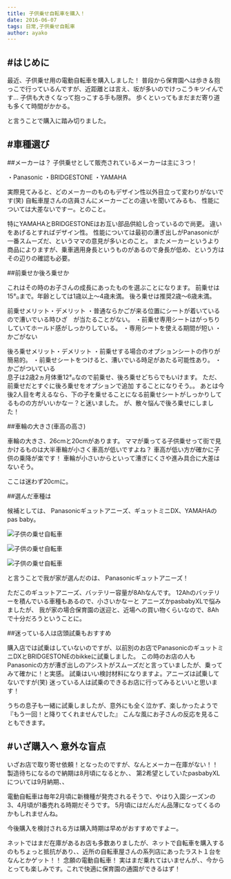 ```yaml
---
title: 子供乗せ自転車を購入！
date: 2016-06-07
tags: 日常,子供乗せ自転車
author: ayako
---
```


#はじめに
---

最近、子供乗せ用の電動自転車を購入しました！
普段から保育園へは歩き＆抱っこで行っているんですが、近距離とは言え、坂が多いのでけっこうキツイんです…
子供も大きくなって抱っこする手も限界。
歩くといってもまだまだ寄り道も多くて時間がかかる。

と言うことで購入に踏み切りました。
<br>

#車種選び
---

##メーカーは？
子供乗せとして販売されているメーカーは主に３つ！

 ・Panasonic
 ・BRIDGESTONE
 ・YAMAHA

実際見てみると、どのメーカーのものもデザイン性以外目立って変わりがないです(笑)
自転車屋さんの店員さんにメーカーごとの違いを聞いてみるも、
性能については大差ないですー。とのこと。

特にYAMAHAとBRIDGESTONEはお互い部品供給し合っているので尚更。
違いをあげるとすればデザイン性。
性能については最初の漕ぎ出しがPanasonicが一番スムーズだ、というママの意見が多いとのこと。
またメーカーというより商品によりますが、乗車適用身長というものがあるので身長が低め、という方はその辺りの確認も必要。
<br>

##前乗せか後ろ乗せか

これはその時のお子さんの成長にあったものを選ぶことになります。
前乗せは15㌔まで。年齢としては1歳以上〜4歳未満。
後ろ乗せは推奨2歳〜6歳未満。

前乗せメリット・デメリット
・普通ならかごが来る位置にシートが着いているので漕いでいる時ひざ　が当たることがない。
・前乗せ専用シートはがっちりしていてホールド感がしっかりしている。
・専用シートを使える期間が短い
・かごがない

後ろ乗せメリット・デメリット
・前乗せする場合のオプションシートの作りが簡易的。
・前乗せシートをつけると、漕いでいる時足があたる可能性あり。
・かごがついている
<br>
息子は2歳2ヵ月体重12㌔なので前乗せ、後ろ乗せどちらでもいけます。
ただ、前乗せだとすぐに後ろ乗せをオプションで追加
することになりそう。。
あとは今後2人目を考えるなら、下の子を乗せることになる前乗せシートがしっかりしてるものの方がいいかなー？と迷いました。
が、散々悩んで後ろ乗せにしました！
<br>

##車輪の大きさ(車高の高さ)

車輪の大きさ、26cmと20cmがあります。
ママが乗ってる子供乗せって街で見かけるものは大半車輪が小さく車高が低いですよね？
車高が低い方が確かに子供の乗降が楽です！
車輪が小さいからといって漕ぎにくさや進み具合に大差はないそう。

ここは迷わず20cmに。
<br>

##選んだ車種は

候補としては、
Panasonicギュットアニーズ、ギュットミニDX、YAMAHAのpas baby。

![子供の乗せ自転車](./2016/0607_bicycle/anyys.png)

![子供の乗せ自転車](./2016/0607_bicycle/miniDX.png)

![子供の乗せ自転車](./2016/0607_bicycle/pasbaby.png)


と言うことで我が家が選んだのは、
Panasonicギュットアニーズ！

ただこのギュットアニーズ、バッテリー容量が8Ahなんです。
12Ahのバッテリーを積んでいる車種もあるので、小さいかなーと
アニーズかpasbabyXLで悩みましたが、
我が家の場合保育園の送迎と、近場への買い物くらいなので、8Ahで十分だろうということに。
<br>

##迷っている人は店頭試乗もおすすめ

購入店では試乗はしていないのですが、以前別のお店でPanasonicのギュットミニDXとBRIDGESTONEのbikkeに試乗しました。
この時のお店の人もPanasonicの方が漕ぎ出しのアシストがスムーズだと言っていましたが、乗ってみて確かに！と実感。
試乗はいい検討材料になりますよ。アニーズは試乗してないですが(笑)
迷っている人は試乗のできるお店に行ってみるといいと思います！

うちの息子も一緒に試乗しましたが、意外にも全く泣かず、楽しかったようで『もう一回！と降りてくれませんでした』
こんな風にお子さんの反応を見ることもできます。　
<br>

#いざ購入へ 意外な盲点
---

いざお店で取り寄せ依頼！となったのですが、なんとメーカー在庫がない！！
製造待ちになるので納期は8月頃になるとか、、
第2希望としていたpasbabyXLについては9月納期、、

電動自転車は毎年2月頃に新機種が発売されるそうで、やはり入園シーズンの3、4月頃が1番売れる時期だそうです。
5月頃にはだんだん品薄になってくるのかもしれませんね。

今後購入を検討される方は購入時期は早めがおすすめですよー。

ネットではまだ在庫があるお店も多数ありましたが、ネットで自転車を購入するのもちょっと抵抗があり、、近所の自転車屋さんの系列店にあったラスト１台をなんとかゲット！！
念願の電動自転車！
実はまだ乗れてはいませんが、、今からとっても楽しみです。これで快適に保育園の通園ができるはず！